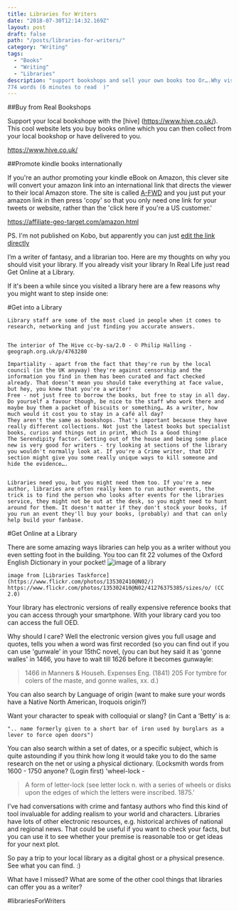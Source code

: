```yaml
---
title: Libraries for Writers
date: "2018-07-30T12:14:32.169Z"
layout: post
draft: false
path: "/posts/libraries-for-writers/"
category: "Writing"
tags:
  - "Books"
  - "Writing"
  - "Libraries"
description: "support bookshops and sell your own books too Or….Why visiting your library (in etheric or physical form) is a grand thing. 
774 words (6 minutes to read  )"
---
```


  

##Buy from Real Bookshops

Support your local bookshope with the [hive] (https://www.hive.co.uk/). This cool website lets you buy books online which you can then collect from your local bookshop or have delivered to you. 

https://www.hive.co.uk/ 

##Promote kindle books internationally
 
If you're an author promoting your kindle eBook on Amazon, this clever site will  convert your amazon link into an international link that directs the viewer to their local Amazon store. The site is called [A-FWD](https://affiliate-geo-target.com/amazon.html) and you just put your amazon link in then press 'copy'  so that you  only need one link for your tweets or website, rather than the 'click here if you're a US customer.'

https://affiliate-geo-target.com/amazon.html


PS. I'm not published on Kobo, but apparently you can just  [edit the link directly](https://kobowritinglife.zendesk.com/hc/en-us/articles/115007188808-Linking-to-your-eBook)




I’m a writer of fantasy, and a librarian too. Here are my thoughts on why you should visit your library. If you already visit your library In Real Life just read  Get Online at a Library.

If it's been a while since you visited a library here are a few reasons why you might want to step inside one:

#Get into a Library

    Library staff are some of the most clued in people when it comes to research, networking and just finding you accurate answers.


    The interior of The Hive cc-by-sa/2.0 - © Philip Halling - geograph.org.uk/p/4763280

    Impartiality - apart from the fact that they're run by the local council (in the UK anyway) they're against censorship and the information you find in them has been curated and fact checked already. That doesn’t mean you should take everything at face value, but hey, you knew that you're a writer!
    Free - not just free to borrow the books, but free to stay in all day. Do yourself a favour though, be nice to the staff who work there and maybe buy them a packet of biscuits or something… As a writer, how much would it cost you to stay in a café all day?
    They aren't the same as bookshops. That's important because they have really different collections. Not just the latest books but specialist books, curios and things not in print, Which Is a Good thing!
    The Serendipity factor. Getting out of the house and being some place new is very good for writers - try looking at sections of the library you wouldn't normally look at. If you're a Crime writer, that DIY section might give you some really unique ways to kill someone and hide the evidence….


    Libraries need you, but you might need them too. If you're a new author, libraries are often really keen to run author events, the trick is to find the person who looks after events for the libraries service, they might not be out at the desk, so you might need to hunt around for them. It doesn't matter if they don't stock your books, if you run an event they'll buy your books, (probably) and that can only help build your fanbase.

#Get Online at a Library

There are some amazing ways libraries can help you as a writer without you even setting foot in the building. You too can fit 22 volumes of the Oxford English Dictionary in your pocket!
![image of a library](.\Suttonlibrary,jpg)

    image from [Libraries Taskforce](https://www.flickr.com/photos/135302410@N02/) https://www.flickr.com/photos/135302410@N02/41276375385/sizes/o/ (CC 2.0)
	
Your library has electronic versions of really expensive reference books that you can access through your smartphone. With your library card you too can access the full OED.

Why should I care? Well the electronic version gives you full usage and quotes, tells you when a word was first recorded (so you can find out if you can use 'gunwale' in your 15thC novel, (you can but  hey said it as 'gonne walles' in 1466, you have to wait till 1626 before it becomes gunwayle:

>1466   in Manners & Househ. Expenses Eng. (1841) 205   For tymbre for colers of the maste, and gonne walles, xx. d.)

You can also search by Language of origin (want to make sure your words have a Native North American, Iroquois origin?)

Want your character to speak with colloquial or slang?  (in Cant a ‘Betty’ is a:

    ".. name formerly given to a short bar of iron used by burglars as a lever to force open doors")

You can also search within a set of dates, or a specific subject, which is  quite astounding if you think how long it would take you to do the same research on the net or using a physical dictionary.  (Locksmith words from 1600 - 1750 anyone?  (Login first) 'wheel-lock -

 > A form of letter-lock (see letter lock n.  with a series of wheels or disks upon the edges of which the letters were inscribed.  1875.'

I've had conversations with crime and fantasy authors who find this kind of tool invaluable for adding realism to your world and characters. Libraries have lots of other electronic resources, e.g. historical archives of national and regional news. That could be useful if you want to check your facts, but you can use it to see whether your premise is reasonable too or get ideas for your next plot.

So pay a trip to your local library as a digital ghost or a physical presence. See what you can find. :)

What have I missed? What are some of the other cool things that libraries can offer you as a writer?

#librariesForWriters


